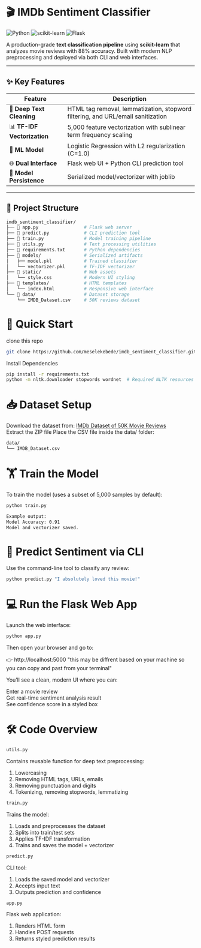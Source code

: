 # 🎬 IMDb Sentiment Classifier

![Python](https://img.shields.io/badge/python-3.8%2B-blue)
![scikit-learn](https://img.shields.io/badge/scikit--learn-%23F7931E.svg?logo=scikit-learn&logoColor=white)
![Flask](https://img.shields.io/badge/Flask-%23000.svg?logo=flask&logoColor=white)

A production-grade **text classification pipeline** using **scikit-learn** that analyzes movie reviews with 88% accuracy. Built with modern NLP preprocessing and deployed via both CLI and web interfaces.

---

## ✨ Key Features

| Feature | Description |
|---------|-------------|
| 🧹 **Deep Text Cleaning** | HTML tag removal, lemmatization, stopword filtering, and URL/email sanitization |
| 📊 **TF-IDF Vectorization** | 5,000 feature vectorization with sublinear term frequency scaling |
| 🤖 **ML Model** | Logistic Regression with L2 regularization (C=1.0) |
| 🌐 **Dual Interface** | Flask web UI + Python CLI prediction tool |
| 💾 **Model Persistence** | Serialized model/vectorizer with joblib |

---

## 📂 Project Structure

```bash
imdb_sentiment_classifier/
├── 📄 app.py                 # Flask web server
├── 📄 predict.py             # CLI prediction tool
├── 📄 train.py               # Model training pipeline
├── 📄 utils.py               # Text processing utilities
├── 📄 requirements.txt       # Python dependencies
├── 📂 models/                # Serialized artifacts
│   ├── model.pkl            # Trained classifier
│   └── vectorizer.pkl       # TF-IDF vectorizer
├── 📂 static/                # Web assets
│   └── style.css            # Modern UI styling
├── 📂 templates/             # HTML templates
│   └── index.html           # Responsive web interface
└── 📂 data/                  # Dataset storage
    └── IMDB_Dataset.csv     # 50K reviews dataset
```
# 🚀 Quick Start
clone this repo
```bash
git clone https://github.com/meselekebede/imdb_sentiment_classifier.git
```
Install Dependencies
```bash
pip install -r requirements.txt 
python -m nltk.downloader stopwords wordnet  # Required NLTK resources
```
# 📥 Dataset Setup
Download the dataset from:
[IMDb Dataset of 50K Movie Reviews](https://www.kaggle.com/datasets/lakshmi25npathi/imdb-dataset-of-50k-movie-reviews )\
Extract the ZIP file
Place the CSV file inside the data/ folder:
```bash
data/ 
└── IMDB_Dataset.csv
```
# 🏋️ Train the Model
To train the model (uses a subset of 5,000 samples by default):
```bash
python train.py
```
```bash
Example output: 
Model Accuracy: 0.91 
Model and vectorizer saved.
```
# 🔮 Predict Sentiment via CLI
Use the command-line tool to classify any review:
```bash
python predict.py "I absolutely loved this movie!"
```

# 💻 Run the Flask Web App

Launch the web interface: 
```bash
python app.py
```
Then open your browser and go to:

👉 http://localhost:5000 "this may be diffrent based on your machine so you can copy and past from your terminal"

You’ll see a clean, modern UI where you can:

Enter a movie review \
Get real-time sentiment analysis result \
See confidence score in a styled box

# 🛠️ Code Overview
```bash
utils.py
```

Contains reusable function for deep text preprocessing:

1. Lowercasing 
2. Removing HTML tags, URLs, emails 
3. Removing punctuation and digits 
4. Tokenizing, removing stopwords, lemmatizing

```bash
train.py
```
Trains the model:

1. Loads and preprocesses the dataset 
2. Splits into train/test sets 
3. Applies TF-IDF transformation 
4. Trains and saves the model + vectorizer

```bash
predict.py
```
CLI tool:

1. Loads the saved model and vectorizer 
2. Accepts input text 
3. Outputs prediction and confidence

```bash
app.py
```

Flask web application:

1. Renders HTML form 
2. Handles POST requests 
3. Returns styled prediction results 
